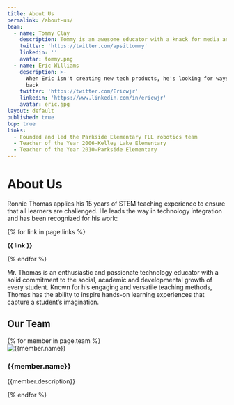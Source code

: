 ```yaml
---
title: About Us
permalink: /about-us/
team:
  - name: Tommy Clay
    description: Tommy is an awesome educator with a knack for media and design
    twitter: 'https://twitter.com/apsittommy'
    linkedin: ''
    avatar: tommy.png
  - name: Eric Williams
    description: >-
      When Eric isn't creating new tech products, he's looking for ways to give
      back
    twitter: 'https://twitter.com/Ericwjr'
    linkedin: 'https://www.linkedin.com/in/ericwjr'
    avatar: eric.jpg
layout: default
published: true
top: true
links:
  - Founded and led the Parkside Elementary FLL robotics team
  - Teacher of the Year 2006-Kelley Lake Elementary
  - Teacher of the Year 2010-Parkside Elementary
---
```

<div class = 'fulls about' id = 'about'>
  <div class = 'flex-in overlay'>
    <div class = 'tripple'>
      <h1>About Us</h1>
    </div>
  </div>
</div>
<div class = 'dull flex-in'>
  <div class = 'child tripple'>
     <p>Ronnie Thomas applies his 15 years of STEM teaching experience to ensure that all learners are challenged. He leads the way in technology integration and has been recognized for his work:</p>
    <div class = 'left links'>
     {% for link in page.links %}
     <p><i class = 'icon icon-check'></i> <strong>{{ link }}</strong></p>
    {% endfor %}
    </div>
    <p> Mr. Thomas is an enthusiastic and passionate technology educator with a solid commitment to the social, academic and developmental growth of every student. Known for his engaging and versatile teaching methods, Thomas has the ability to inspire hands-on learning experiences that capture a student’s imagination.</p>
  </div>
</div>
<div class = 'bright'>
  <h2>Our Team</h2>
  <div class = 'flex team'>
    {% for member in page.team %}
      <div class = 'duo member'>
        <img src = '{{site.baseurl}}/assets/{{member.avatar}}' alt = '{{member.name}}'>
        <h3>{{member.name}}</h3>
        <div class = 'icons'>
          <span><a href = '{{member.linkedin}}' target = '_blank' class = 'linkedin'><i class = 'icon icon-linkedin'></i></a></span>
          <span><a href = '{{member.twitter}}' target = '_blank' class = 'twitter'><i class = 'icon icon-twitter'></i></a></span>
        </div>
        <p class = 'center'>{{member.description}}</p>
      </div> 
    {% endfor %}
  </div>
</div>
